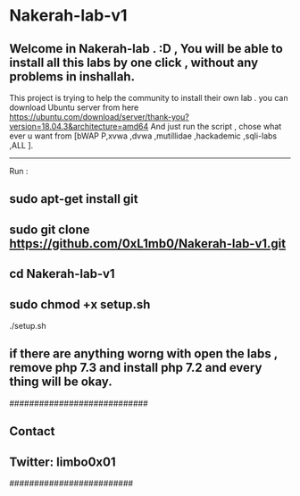 # Nakerah-lab-v1
Welcome in Nakerah-lab  . :D  , You will be able to install all this labs by one click , without any problems in inshallah.
 ------------------------------
This project is trying to help the community to install their own lab .
you can download Ubuntu server from here 
https://ubuntu.com/download/server/thank-you?version=18.04.3&architecture=amd64
And just run the script , chose what ever u want  from [bWAP P,xvwa ,dvwa ,mutillidae ,hackademic ,sqli-labs ,ALL ].

------------------------------
Run : 

sudo apt-get install git 
------------------------------
sudo git clone https://github.com/0xL1mb0/Nakerah-lab-v1.git
------------------------------
cd Nakerah-lab-v1
------------------------------
sudo chmod +x setup.sh
------------------------------
./setup.sh

if there are anything worng with open the labs , remove php 7.3 and install php 7.2 and every thing will be okay. 
------------------------------
############################
## Contact               ##             
## Twitter: limbo0x01   ##
#########################
